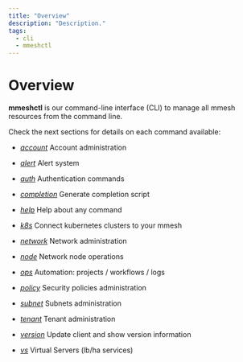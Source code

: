 ```yaml
---
title: "Overview"
description: "Description."
tags:
  - cli
  - mmeshctl
---
```


# Overview

**mmeshctl** is our command-line interface (CLI) to manage all mmesh resources from the command line.

Check the next sections for details on each command available:

- *[account](mmeshctl-account.md)*     Account administration

- *[alert](mmeshctl-alerts.md)*       Alert system

- *[auth](mmeshctl-authentication.md)*        Authentication commands

- *[completion](mmeshctl-completion.md)*  Generate completion script

- *[help](mmeshctl-help.md)*        Help about any command

- *[k8s](mmeshctl-k8s.md)*         Connect kubernetes clusters to your mmesh

- *[network](mmeshctl-networks.md)*     Network administration

- *[node](mmeshctl-nodes.md)*        Network node operations

- *[ops](mmeshctl-automation.md)*         Automation: projects / workflows / logs

- *[policy](mmeshctl-policies.md)*      Security policies administration

- *[subnet](mmeshctl-subnets.md)*      Subnets administration

- *[tenant](mmeshctl-tenants.md)*      Tenant administration

- *[version](mmeshctl-version.md)*     Update client and show version information

- *[vs](mmeshctl-vs.md)*          Virtual Servers (lb/ha services)
